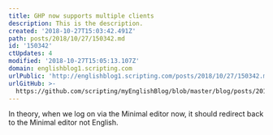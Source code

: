 ```yaml
---
title: GHP now supports multiple clients
description: This is the description.
created: '2018-10-27T15:03:42.491Z'
path: posts/2018/10/27/150342.md
id: '150342'
ctUpdates: 4
modified: '2018-10-27T15:05:13.107Z'
domain: englishblog1.scripting.com
urlPublic: 'http://englishblog1.scripting.com/posts/2018/10/27/150342.md'
urlGitHub: >-
  https://github.com/scripting/myEnglishBlog/blob/master/blog/posts/2018/10/27/150342.md
---
```

In theory, when we log on via the Minimal editor now, it should redirect back to the Minimal editor not English.